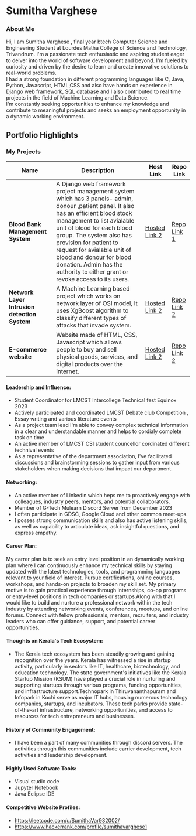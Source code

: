 # Sumitha Varghese 

### About Me

Hi, I am Sumitha Varghese , final year btech Computer Science and Engineering Student at Lourdes Matha College of Science and Technology, Trivandrum. I'm a passionate tech enthusiastic and aspiring student eager to delver into the world of software development and beyond. I'm fueled by curiosity and driven by the desire to learn and create innovative solutions to real-world problems. <br/>
I had a strong foundation in different programming languages like C, Java, Python, Javascript, HTML,CSS and also have hands on experience in Django web framework, SQL database and I also contributed to real time projects in the field of Machine Learning and Data Science.<br/>
I'm constantly seeking opportunities to enhance my knowledge and contribute to meaningful projects and seeks an employment opportunity in a dynamic working environment.


## Portfolio Highlights

### My Projects

| Name               | Description                                                              |Host Link                           | Repo Link                                                      |
|---------------------|---------------------------------------------------------------------------|------------------------------------------|----------------------------------------------------------------|
| **Blood Bank Management System**  | A Django web framework project management system  which has 3 panels- admin, donour ,patient panel. It also has an efficient blood stock management to list avialable unit of blood for each blood group. The system also has provision for patient to request for avialable unit of blood and donour for blood donation. Admin has the authority to either grant or revoke access to its users.  |[Hosted Link 2](https://example.com)                                          | [Repo Link 1](https://github.com/username/project1)             | 
| **Network Layer Intrusion detection System**  | A Machine Learning based project which works on network layer of OSI model, It uses XgBoost algorithm to classify different types of attacks that invade system.                                            | [Hosted Link 2](https://example.com)    | [Repo Link 2](https://github.com/username/project2)             |
| **E-commerce website**  | Website made of HTML, CSS, Javascript which  allows people to buy and sell physical goods, services, and digital products over the internet.                                       | [Hosted Link 2](https://example.com)    | [Repo Link 2](https://github.com/username/project2)             |


#### Leadership and Influence:

- Student Coordinator for LMCST Intercollege Technical fest Equinox 2023
- Actively participated and coordinated LMCST Debate club Competition , Essay writing and various literature events
- As a project team lead I'm able to convey complex technical information in a clear and understandable manner and helps to cordialy complete task on time
- An active member of LMCST CSI student councellor cordinated different technival events
- As a representative of the department association, I've facilitated discussions and brainstorming sessions to gather input from various stakeholders when making decisions that impact our department.
#### Networking:

-  An active member of Linkedin which heps me to  proactively engage with colleagues, industry peers, mentors, and potential collaborators.
-  Member of G-Tech Mulearn Discord Server from December 2023
-  I often participate in GDSC, Google Cloud and other common meet-ups.
-  I posses strong communication skills and also has active listening skills, as well as capability to articulate ideas, ask insightful questions, and express empathy.

#### Career Plan:

My carrer plan is to seek an entry level position in an dynamically working plan where I can continuously enhance my technical skills by staying updated with the latest technologies, tools, and programming languages relevant to your field of interest. Pursue certifications, online courses, workshops, and hands-on projects to broaden my skill set. My primary motive is to gain practical experience through internships, co-op programs or entry-level positions in tech companies or startups.Along with that I would like to build and nurture a professional network within the tech industry by attending networking events, conferences, meetups, and online forums. Connect with fellow professionals, mentors, recruiters, and industry leaders who can offer guidance, support, and potential career opportunities.

#### Thoughts on Kerala's Tech Ecosystem:

- The Kerala tech ecosystem has been steadily growing and gaining recognition over the years.  Kerala has witnessed a rise in startup activity, particularly in sectors like IT, healthcare, biotechnology, and education technology. The state government's initiatives like the Kerala Startup Mission (KSUM) have played a crucial role in nurturing and supporting startups through various programs, funding opportunities, and infrastructure support.Technopark in Thiruvananthapuram and Infopark in Kochi serve as major IT hubs, housing numerous technology companies, startups, and incubators. These tech parks provide state-of-the-art infrastructure, networking opportunities, and access to resources for tech entrepreneurs and businesses.


#### History of Community Engagement:

-  I have been a part of many communities through discord servers. The activities through this communities include carrier development, tech activities and leadership development.


#### Highly Used Software Tools:

- Visual studio code
- Jupyter Notebook
- Java Eclipse IDE
#### Competitive Website Profiles:

- https://leetcode.com/u/SumithaVar932002/
- https://www.hackerrank.com/profile/sumithavarghese1
